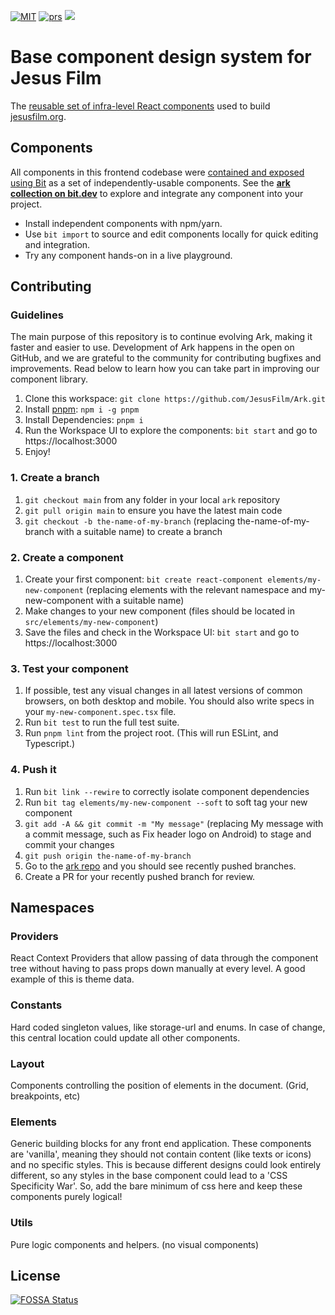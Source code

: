 <a href="https://opensource.org/licenses/MIT"><img alt="MIT" src="https://img.shields.io/badge/License-MIT-blue.svg"></a>
<a href="#contributing"><img alt="prs" src="https://img.shields.io/badge/PRs-welcome-brightgreen.svg"></a>
<a href="https://app.fossa.com/projects/git%2Bgithub.com%2FJesusFilm%2FArk?ref=badge_shield" alt="FOSSA Status"><img src="https://app.fossa.com/api/projects/git%2Bgithub.com%2FJesusFilm%2FArk.svg?type=shield"/></a>

# Base component design system for Jesus Film

The [reusable set of infra-level React components](https://bit.dev/jesus-film/ark)
used to build [jesusfilm.org](https://jesusfilm.org).

## Components

All components in this frontend codebase were [contained and exposed using Bit](https://github.com/teambit/bit) as a set of independently-usable components. See the **[ark collection on bit.dev](https://bit.dev/jesus-film/ark)** to explore and integrate any component into your project.

- Install independent components with npm/yarn.
- Use `bit import` to source and edit components locally for quick editing and integration.
- Try any component hands-on in a live playground.

## Contributing

### Guidelines

The main purpose of this repository is to continue evolving Ark, making it faster and easier to use. Development of Ark happens in the open on GitHub, and we are grateful to the community for contributing bugfixes and improvements. Read below to learn how you can take part in improving our component library.

1. Clone this workspace: `git clone https://github.com/JesusFilm/Ark.git`
2. Install [pnpm](https://pnpm.io/): `npm i -g pnpm`
3. Install Dependencies: `pnpm i`
4. Run the Workspace UI to explore the components: `bit start` and go to https://localhost:3000
5. Enjoy!

### 1. Create a branch

1. `git checkout main` from any folder in your local `ark` repository
2. `git pull origin main` to ensure you have the latest main code
3. `git checkout -b the-name-of-my-branch` (replacing the-name-of-my-branch with a suitable name) to create a branch

### 2. Create a component

1. Create your first component: `bit create react-component elements/my-new-component` (replacing elements with the relevant namespace and my-new-component with a suitable name)
2. Make changes to your new component (files should be located in `src/elements/my-new-component`)
3. Save the files and check in the Workspace UI: `bit start` and go to https://localhost:3000

### 3. Test your component

1. If possible, test any visual changes in all latest versions of common browsers, on both desktop and mobile. You should also write specs in your `my-new-component.spec.tsx` file.
2. Run `bit test` to run the full test suite.
3. Run `pnpm lint` from the project root. (This will run ESLint, and Typescript.)

### 4. Push it

1. Run `bit link --rewire` to correctly isolate component dependencies
2. Run `bit tag elements/my-new-component --soft` to soft tag your new component
3. `git add -A && git commit -m "My message"` (replacing My message with a commit message, such as Fix header logo on Android) to stage and commit your changes
4. `git push origin the-name-of-my-branch`
5. Go to the [ark repo](https://github.com/JesusFilm/Ark) and you should see recently pushed branches.
6. Create a PR for your recently pushed branch for review.

## Namespaces

### Providers

React Context Providers that allow passing of data through the component tree without having to pass props down manually at every level. A good example of this is theme data.

### Constants

Hard coded singleton values, like storage-url and enums. In case of change, this central location could update all other components.

### Layout

Components controlling the position of elements in the document. (Grid, breakpoints, etc)

### Elements

Generic building blocks for any front end application.
These components are 'vanilla', meaning they should not contain content (like texts or icons) and no specific styles. This is because different designs could look entirely different, so any styles in the base component could lead to a 'CSS Specificity War'. So, add the bare minimum of css here and keep these components purely logical!

### Utils

Pure logic components and helpers. (no visual components)

## License

[![FOSSA Status](https://app.fossa.com/api/projects/git%2Bgithub.com%2FJesusFilm%2FArk.svg?type=large)](https://app.fossa.com/projects/git%2Bgithub.com%2FJesusFilm%2FArk?ref=badge_large)
